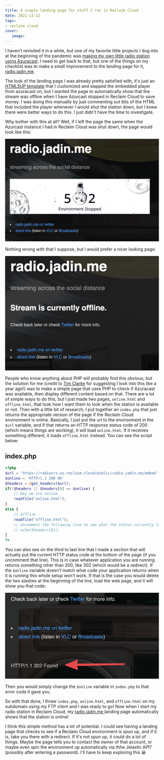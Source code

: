 ```yaml
---
title: A simple landing page for stuff I run in Reclaim Cloud
date: 2021-12-22
tags:
- reclaim cloud
cover:
   image:
---
```


I haven’t revisited it in a while, but one of my favorite little projects I dug into at the beginning of the pandemic was [making my own little radio station using Azuracast](https://bavatuesdays.com/a-radio-of-ones-own-an-interview-with-taylor-jadin-on-ds106radio/). I need to get back to that, but one of the things on my checklist was to make a small improvement to the landing page for it, [radio.jadin.me](https://radio.jadin.me).

The look of the landing page I was already pretty satisfied with, it's just an [HTML5UP template](https://html5up.net/) that I customized and slapped the embedded player from azuracast on, but I wanted the page to automatically show that the stream was offline when I have Azurcast stopped in Reclaim Cloud to save money. I was doing this manually by just commenting out bits of the HTML that included the player whenever I would shut the station down, but I knew there were better ways to do this. I just didn't have the time to investigate.

Why bother with this at all? Well, if I left the page the same when the Azurcast instance I had in Reclaim Cloud was shut down, the page would look like this:

![radio.jadin.me landing page with an error box in the middle](bad-landing.png)

Nothing wrong with that I suppose, but I would prefer a nicer looking page:

![radio.jadin.me landing page with a nice "stream offline" message](good-landing.png)

People who know anything about PHP will probably find this obvious, but the solution for me (credit to [Tim Clarke](https://twitter.com/floatingtim) for suggesting I look into this like a year ago!) was to make a simple page that uses PHP to check if Azuracast was available, then display different content based on that. There are a lot of simple ways to do this, but I just made two pages, `online.html` and `offline.html`, that look how I want them to look when the station is available or not. Then with a little bit of research, I put together an `index.php` that just returns the appropriate version of the page if the Reclaim Cloud environment is online. Basically, I just put the url to the environment in the `$url` variable, and if that returns an HTTP response status code of 200 (which means things are working), it will load `online.html`. If it receives something different, it loads `offline.html` instead. You can see the script below:

## index.php

```php
<?php
$url = 'https://radiosrv.us.reclaim.cloud/public/radio.jadin.me/embed';
$online = 'HTTP/1.1 200 OK'
$headers = @get_headers($url);
if(!$headers || $headers[0] == $online) {
    // Hey we are online
    readfile("online.html");
}
else {
    // Offline
    readfile("offline.html");
    // Uncomment the following line to see what the status currently is
    // echo($headers[0]);
}
?>
```

You can also see on the third to last line that I made a section that will actually put the current HTTP status code at the bottom of the page (if you uncomment that line). This is in case whatever application you are running returns something other than 200, like 302 (which would be a redirect). If the `$online` variable doesn’t match what code your application returns when it is running this whole setup won’t work. If that is the case you would delete the two slashes at the beginning of the line, load the web page, and it will show you that code:

![radio.jadin.me with an http status code at the bottom of the page](http-status-code.png)

Then you would simply change the `$online` variable in `index.php` to that error code it gave you.

So with that done, I threw `index.php`, `online.html`, and `offline.html` on my subdomain using my FTP client and I was ready to go! Now when I start my radio station in Reclaim Cloud, my [radio.jadin.me ](https://radio.jadin.me)landing page automatically shows that the station is online!

I think this simple method has a lot of potential. I could see having a landing page that checks to see if a Reclaim Cloud environment is spun up, and if it is, take you there with a redirect. If it's not spun up, it could do a lot of things. Maybe the page tells you to contact the owner of that account, or maybe even spin the environment up automatically via thhe Jelastic API? (possibly after entering a password). I'll have to keep exploring this 😀